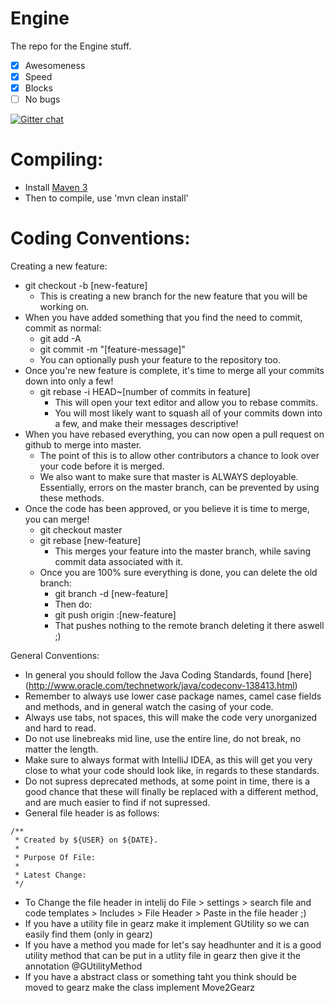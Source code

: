 Engine
======

The repo for the Engine stuff.


- [x] Awesomeness
- [x] Speed
- [x] Blocks
- [ ] No bugs

[![Gitter chat](https://badges.gitter.im/CogzMC/Engine.png)](https://gitter.im/CogzMC/Engine)

Compiling:
======
* Install [Maven 3](http://maven.apache.org/download.html)
* Then to compile, use 'mvn clean install'

Coding Conventions:
======

Creating a new feature:
  - git checkout -b [new-feature]
    - This is creating a new branch for the new feature that you will be working on.
  - When you have added something that you find the need to commit, commit as normal:
    - git add -A
    - git commit -m "[feature-message]"
    - You can optionally push your feature to the repository too.
  - Once you're new feature is complete, it's time to merge all your commits down into only a few!
    - git rebase -i HEAD~[number of commits in feature]
      - This will open your text editor and allow you to rebase commits.
      - You will most likely want to squash all of your commits down into a few, and make their messages descriptive!
  - When you have rebased everything, you can now open a pull request on github to merge into master.
    - The point of this is to allow other contributors a chance to look over your code before it is merged.
    - We also want to make sure that master is ALWAYS deployable. Essentially, errors on the master branch, can be             prevented by using these methods.
  - Once the code has been approved, or you believe it is time to merge, you can merge!
    - git checkout master
    - git rebase [new-feature]
      - This merges your feature into the master branch, while saving commit data associated with it.
    - Once you are 100% sure everything is done, you can delete the old branch:
      - git branch -d [new-feature]
      - Then do:
      - git push origin :[new-feature]
      - That pushes nothing to the remote branch deleting it there aswell ;)

General Conventions:
  * In general you should follow the Java Coding Standards, found [here] (http://www.oracle.com/technetwork/java/codeconv-138413.html)
  * Remember to always use lower case package names, camel case fields and methods, and in general watch the casing of       your code.
  * Always use tabs, not spaces, this will make the code very unorganized and hard to read.
  * Do not use linebreaks mid line, use the entire line, do not break, no matter the length.
  * Make sure to always format with IntelliJ IDEA, as this will get you very close to what your code should look like,       in regards to these standards.
  * Do not supress deprecated methods, at some point in time, there is a good chance that these will finally be       replaced with a different method, and are much easier to find if not supressed.
  * General file header is as follows:
```
/**
 * Created by ${USER} on ${DATE}.
 *
 * Purpose Of File:
 * 
 * Latest Change: 
 */
```
   * To Change the file header in intelij do File > settings > search file and code templates > Includes > File Header > Paste in the file header ;)
   * If you have a utility file in gearz make it implement GUtility so we can easily find them (only in gearz)
   * If you have a method you made for let's say headhunter and it is a good utility method that can be put in a utlity file in gearz then give it the annotation @GUtilityMethod
   * If you have a abstract class or something taht you think should be moved to gearz make the class implement Move2Gearz
